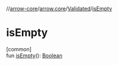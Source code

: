 //[arrow-core](../../../index.md)/[arrow.core](../index.md)/[Validated](index.md)/[isEmpty](is-empty.md)

# isEmpty

[common]\
fun [isEmpty](is-empty.md)(): [Boolean](https://kotlinlang.org/api/latest/jvm/stdlib/kotlin/-boolean/index.html)
